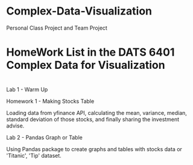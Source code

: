 # Complex-Data-Visualization
Personal Class Project and Team Project

# HomeWork List in the DATS 6401 Complex Data for Visualization
#
Lab 1 - Warm Up

Homework 1 - Making Stocks Table

Loading data from yfinance API, calculating the mean, variance, median, standard deviation of those stocks, and finally sharing the investment advise.

Lab 2 - Pandas Graph or Table

Using Pandas package to create graphs and tables with stocks data or 'Titanic', 'Tip' dataset.
#
